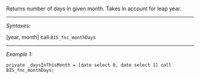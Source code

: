 Returns number of days in given month. Takes in account for leap year.


---
*Syntaxes:*

[year, month] call `BIS_fnc_monthDays`

---
*Example 1:*

```sqf
private _daysInThisMonth = [date select 0, date select 1] call BIS_fnc_monthDays;
```